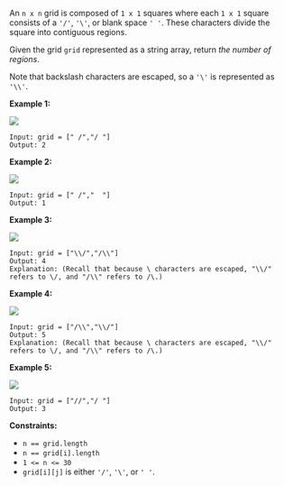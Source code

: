 An `n x n` grid is composed of `1 x 1` squares where each `1 x 1` square
consists of a `'/'`, `'\'`, or blank space `' '`. These characters divide the
square into contiguous regions.

Given the grid `grid` represented as a string array, return _the number of
regions_.

Note that backslash characters are escaped, so a `'\'` is represented as
`'\\'`.



**Example 1:**

![](https://assets.leetcode.com/uploads/2018/12/15/1.png)

    
    
    Input: grid = [" /","/ "]
    Output: 2
    

**Example 2:**

![](https://assets.leetcode.com/uploads/2018/12/15/2.png)

    
    
    Input: grid = [" /","  "]
    Output: 1
    

**Example 3:**

![](https://assets.leetcode.com/uploads/2018/12/15/3.png)

    
    
    Input: grid = ["\\/","/\\"]
    Output: 4
    Explanation: (Recall that because \ characters are escaped, "\\/" refers to \/, and "/\\" refers to /\.)
    

**Example 4:**

![](https://assets.leetcode.com/uploads/2018/12/15/4.png)

    
    
    Input: grid = ["/\\","\\/"]
    Output: 5
    Explanation: (Recall that because \ characters are escaped, "\\/" refers to \/, and "/\\" refers to /\.)
    

**Example 5:**

![](https://assets.leetcode.com/uploads/2018/12/15/5.png)

    
    
    Input: grid = ["//","/ "]
    Output: 3
    



**Constraints:**

  * `n == grid.length`
  * `n == grid[i].length`
  * `1 <= n <= 30`
  * `grid[i][j]` is either `'/'`, `'\'`, or `' '`.

